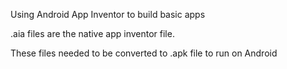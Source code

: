 Using Android App Inventor to build basic apps

.aia files are the native app inventor file.

These files needed to be converted to .apk file to run on Android
